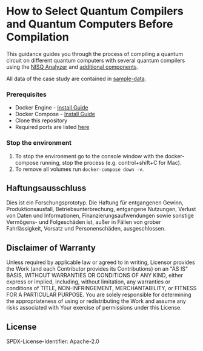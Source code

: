 # How to Select Quantum Compilers and Quantum Computers Before Compilation

This guidance guides you through the process of compiling a quantum circuit on different quantum computers with several quantum compilers using the [NISQ Analyzer](https://github.com/UST-QuAntiL/nisq-analyzer/) and [additional components](https://github.com/UST-QuAntiL/nisq-analyzer-content/blob/master/pre-selection/Docker/README.md).  

All data of the case study are contained in [sample-data](./Case-Study).

### Prerequisites
+ Docker Engine - [Install Guide](https://docs.docker.com/engine/install/)
+ Docker Compose - [Install Guide](https://docs.docker.com/compose/install/)
+ Clone this repository
+ Required ports are listed [here](./Docker/README.md)

### Stop the environment

1. To stop the environment go to the console window with the docker-compose running, stop the process (e.g. control+shift+C for Mac).
2. To remove all volumes run `docker-compose down -v`.


## Haftungsausschluss

Dies ist ein Forschungsprototyp.
Die Haftung für entgangenen Gewinn, Produktionsausfall, Betriebsunterbrechung, entgangene Nutzungen, Verlust von Daten und Informationen, Finanzierungsaufwendungen sowie sonstige Vermögens- und Folgeschäden ist, außer in Fällen von grober Fahrlässigkeit, Vorsatz und Personenschäden, ausgeschlossen.

## Disclaimer of Warranty

Unless required by applicable law or agreed to in writing, Licensor provides the Work (and each Contributor provides its Contributions) on an "AS IS" BASIS, WITHOUT WARRANTIES OR CONDITIONS OF ANY KIND, either express or implied, including, without limitation, any warranties or conditions of TITLE, NON-INFRINGEMENT, MERCHANTABILITY, or FITNESS FOR A PARTICULAR PURPOSE.
You are solely responsible for determining the appropriateness of using or redistributing the Work and assume any risks associated with Your exercise of permissions under this License.

## License

SPDX-License-Identifier: Apache-2.0
